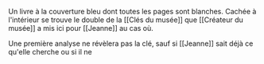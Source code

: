 Un livre à la couverture bleu dont toutes les pages sont blanches.
Cachée à l'intérieur se trouve le double de la [[Clés du musée]] que [[Créateur du musée]] a mis ici pour [[Jeanne]] au cas où.

Une première analyse ne révèlera pas la clé, sauf si [[Jeanne]] sait déjà ce qu'elle cherche ou si il ne